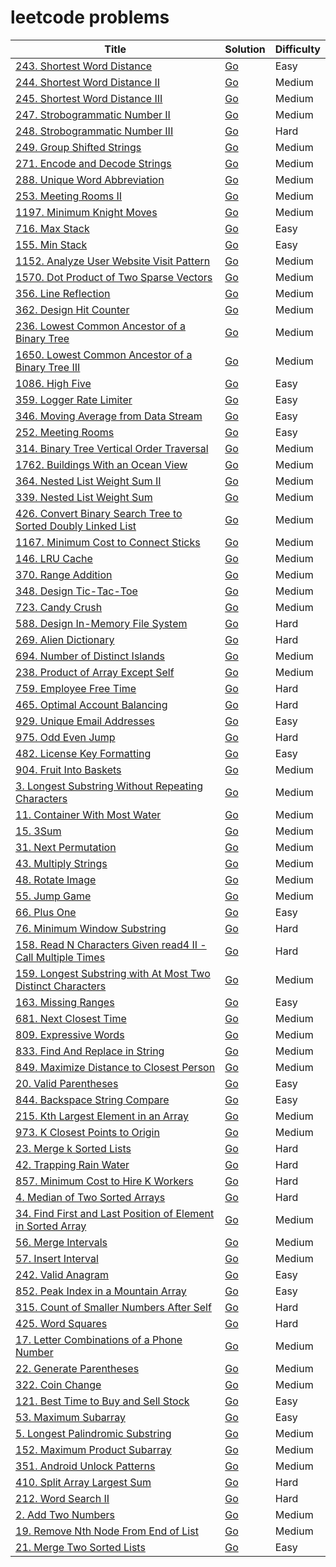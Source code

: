 # leetcode problems

| Title | Solution | Difficulty |
| --- | --- | --- |
| [243. Shortest Word Distance](https://leetcode.com/problems/shortest-word-distance/) | [Go](https://github.com/lee-hen/leetcode/tree/main/shortest_distance) | Easy | 
| [244. Shortest Word Distance II](https://leetcode.com/problems/shortest-word-distance-ii/) | [Go](https://github.com/lee-hen/leetcode/tree/main/shortest_distance2) | Medium |
| [245. Shortest Word Distance III](https://leetcode.com/problems/shortest-word-distance-iii/) | [Go](https://github.com/lee-hen/leetcode/tree/main/shortest_distance3) | Medium |
| [247. Strobogrammatic Number II](https://leetcode.com/problems/strobogrammatic-number-ii/) | [Go](https://github.com/lee-hen/leetcode/tree/main/strobogrammatic_number2) | Medium |
| [248. Strobogrammatic Number III](https://leetcode.com/problems/strobogrammatic-number-iii/) | [Go](https://github.com/lee-hen/leetcode/tree/main/strobogrammatic_number3) | Hard |
| [249. Group Shifted Strings](https://leetcode.com/problems/group-shifted-strings/) | [Go](https://github.com/lee-hen/leetcode/tree/main/group_shifted_strings) | Medium |
| [271. Encode and Decode Strings](https://leetcode.com/problems/encode-and-decode-strings/) |  [Go](https://github.com/lee-hen/leetcode/tree/main/encode_and_decode_strings) | Medium |
| [288. Unique Word Abbreviation](https://leetcode.com/problems/unique-word-abbreviation/) | [Go](https://github.com/lee-hen/leetcode/tree/main/valid_word_abbr) | Medium |
| [253. Meeting Rooms II](https://leetcode.com/problems/meeting-rooms-ii/) | [Go](https://github.com/lee-hen/leetcode/tree/main/meeting_rooms) | Medium |
| [1197. Minimum Knight Moves](https://leetcode.com/problems/minimum-knight-moves/) | [Go](https://github.com/lee-hen/leetcode/tree/main/minimum_knight_moves) | Medium |
| [716. Max Stack](https://leetcode.com/problems/max-stack/) | [Go](https://github.com/lee-hen/leetcode/tree/main/max_stack) | Easy |
| [155. Min Stack](https://leetcode.com/problems/min-stack/) | [Go](https://github.com/lee-hen/leetcode/tree/main/min_stack) | Easy |
| [1152. Analyze User Website Visit Pattern](https://leetcode.com/problems/analyze-user-website-visit-pattern/) | [Go](https://github.com/lee-hen/leetcode/tree/main/analyze_user_website_visit_pattern) | Medium |
| [1570. Dot Product of Two Sparse Vectors](https://leetcode.com/problems/dot-product-of-two-sparse-vectors/) | [Go](https://github.com/lee-hen/leetcode/tree/main/sparse_vector) | Medium |
| [356. Line Reflection](https://leetcode.com/problems/line-reflection/) | [Go](https://github.com/lee-hen/leetcode/tree/main/line_reflection) | Medium |
| [362. Design Hit Counter](https://leetcode.com/problems/design-hit-counter/) | [Go](https://github.com/lee-hen/leetcode/tree/main/design_hit_counter) | Medium |
| [236. Lowest Common Ancestor of a Binary Tree](https://leetcode.com/problems/lowest-common-ancestor-of-a-binary-tree/) | [Go](https://github.com/lee-hen/leetcode/tree/main/lowest_common_ancestor_of_a_binary_tree) | Medium |
| [1650. Lowest Common Ancestor of a Binary Tree III](https://leetcode.com/problems/lowest-common-ancestor-of-a-binary-tree-iii/) | [Go](https://github.com/lee-hen/leetcode/tree/main/lowest_common_ancestor_of_a_binary_tree_III) | Medium |
| [1086. High Five](https://leetcode.com/problems/high-five/) | [Go](https://github.com/lee-hen/leetcode/tree/main/high_five) | Easy |
| [359. Logger Rate Limiter](https://leetcode.com/problems/logger-rate-limiter/) | [Go](https://github.com/lee-hen/leetcode/tree/main/logger_rate_limiter) | Easy |
| [346. Moving Average from Data Stream](https://leetcode.com/problems/moving-average-from-data-stream/) | [Go](https://github.com/lee-hen/leetcode/tree/main/moving_average_from_data_stream) | Easy |
| [252. Meeting Rooms](https://leetcode.com/problems/meeting-rooms/) | [Go](https://github.com/lee-hen/leetcode/tree/main/meeting-rooms) | Easy |
| [314. Binary Tree Vertical Order Traversal](https://leetcode.com/problems/binary-tree-vertical-order-traversal/) | [Go](https://github.com/lee-hen/leetcode/tree/main/binary_tree_vertical_order_traversal) | Medium |
| [1762. Buildings With an Ocean View](https://leetcode.com/problems/buildings-with-an-ocean-view/) | [Go](https://github.com/lee-hen/leetcode/tree/main/buildings_with_an_ocean_view) | Medium |
| [364. Nested List Weight Sum II](https://leetcode.com/problems/nested-list-weight-sum-ii/) | [Go](https://github.com/lee-hen/leetcode/tree/main/nested_list_weight_sum2) | Medium |
| [339. Nested List Weight Sum](https://leetcode.com/problems/nested-list-weight-sum/) | [Go](https://github.com/lee-hen/leetcode/tree/main/nested_list_weight_sum) | Medium |
| [426. Convert Binary Search Tree to Sorted Doubly Linked List](https://leetcode.com/problems/convert-binary-search-tree-to-sorted-doubly-linked-list/) | [Go](https://github.com/lee-hen/leetcode/tree/main/convert_binary_search_tree_to_sorted_doubly_linked_list) | Medium |
| [1167. Minimum Cost to Connect Sticks](https://leetcode.com/problems/minimum-cost-to-connect-sticks/) | [Go](https://github.com/lee-hen/leetcode/tree/main/minimum_cost_to_connect_sticks) | Medium |
| [146. LRU Cache](https://leetcode.com/problems/lru-cache/) | [Go](https://github.com/lee-hen/leetcode/tree/main/LRU_cache) | Medium |
| [370. Range Addition](https://leetcode.com/problems/range-addition/) | [Go](https://github.com/lee-hen/leetcode/tree/main/range_addition) | Medium |
| [348. Design Tic-Tac-Toe](https://leetcode.com/problems/design-tic-tac-toe/) | [Go](https://github.com/lee-hen/leetcode/tree/main/tic_tac_toe) | Medium |
| [723. Candy Crush](https://leetcode.com/problems/candy-crush/) | [Go](https://github.com/lee-hen/leetcode/tree/main/candy_crush) | Medium |
| [588. Design In-Memory File System](https://leetcode.com/problems/design-in-memory-file-system/) | [Go](https://github.com/lee-hen/leetcode/tree/main/design_in_memory_file_system) | Hard |
| [269. Alien Dictionary](https://leetcode.com/problems/alien-dictionary/) | [Go](https://github.com/lee-hen/leetcode/tree/main/alien_dictionary) | Hard |
| [694. Number of Distinct Islands](https://leetcode.com/problems/number-of-distinct-islands/) | [Go](https://github.com/lee-hen/leetcode/tree/main/number_of_distinct_islands) | Medium |
| [238. Product of Array Except Self](https://leetcode.com/problems/product-of-array-except-self/) | [Go](https://github.com/lee-hen/leetcode/tree/main/product_of_array_except_self) | Medium |
| [759. Employee Free Time](https://leetcode.com/problems/employee-free-time/) | [Go](https://github.com/lee-hen/leetcode/tree/main/employee_free_time) | Hard |
| [465. Optimal Account Balancing](https://leetcode.com/problems/optimal-account-balancing/) | [Go](https://github.com/lee-hen/leetcode/tree/main/optimal_account_balancing) | Hard |
| [929. Unique Email Addresses](https://leetcode.com/problems/unique-email-addresses/) | [Go](https://github.com/lee-hen/leetcode/tree/main/unique_email_addresses) | Easy |
| [975. Odd Even Jump](https://leetcode.com/problems/odd-even-jump/) | [Go](https://github.com/lee-hen/leetcode/tree/main/odd_even_jump) | Hard |
| [482. License Key Formatting](https://leetcode.com/problems/license-key-formatting/) | [Go](https://github.com/lee-hen/leetcode/tree/main/license_key_formatting) | Easy |
| [904. Fruit Into Baskets](https://leetcode.com/problems/fruit-into-baskets/) | [Go](https://github.com/lee-hen/leetcode/tree/main/fruit_into_baskets) | Medium |
| [3. Longest Substring Without Repeating Characters](https://leetcode.com/problems/longest-substring-without-repeating-characters/) | [Go](https://github.com/lee-hen/leetcode/tree/main/longest_substring_without_repeating_characters) | Medium |
| [11. Container With Most Water](https://leetcode.com/problems/container-with-most-water/) | [Go](https://github.com/lee-hen/leetcode/tree/main/container_with_most_water) | Medium |
| [15. 3Sum](https://leetcode.com/problems/3sum/) | [Go](https://github.com/lee-hen/leetcode/tree/main/three_sum) | Medium |
| [31. Next Permutation](https://leetcode.com/problems/next-permutation/) | [Go](https://github.com/lee-hen/leetcode/tree/main/next_permutation) | Medium |
| [43. Multiply Strings](https://leetcode.com/problems/multiply-strings/) | [Go](https://github.com/lee-hen/leetcode/tree/main/multiply_strings) | Medium |
| [48. Rotate Image](https://leetcode.com/problems/rotate-image/) | [Go](https://github.com/lee-hen/leetcode/tree/main/rotate_image) | Medium |
| [55. Jump Game](https://leetcode.com/problems/jump-game/) | [Go](https://github.com/lee-hen/leetcode/tree/main/jump_game) | Medium |
| [66. Plus One](https://leetcode.com/problems/plus-one/) | [Go](https://github.com/lee-hen/leetcode/tree/main/plus_one) | Easy |
| [76. Minimum Window Substring](https://leetcode.com/problems/minimum-window-substring/) | [Go](https://github.com/lee-hen/leetcode/tree/main/minimum_window_substring) | Hard |
| [158. Read N Characters Given read4 II - Call Multiple Times](https://leetcode.com/problems/read-n-characters-given-read4-ii-call-multiple-times/) | [Go](https://github.com/lee-hen/leetcode/tree/main/read) | Hard |
| [159. Longest Substring with At Most Two Distinct Characters](https://leetcode.com/problems/longest-substring-with-at-most-two-distinct-characters/) | [Go](https://github.com/lee-hen/leetcode/tree/main/longest_substring_with_at_most_two_distinct_characters) | Medium |
| [163. Missing Ranges](https://leetcode.com/problems/missing-ranges/) | [Go](https://github.com/lee-hen/leetcode/tree/main/missing_ranges) | Easy |
| [681. Next Closest Time](https://leetcode.com/problems/next-closest-time/) | [Go](https://github.com/lee-hen/leetcode/tree/main/next_closest_time) | Medium |
| [809. Expressive Words](https://leetcode.com/problems/expressive-words/) | [Go](https://github.com/lee-hen/leetcode/tree/main/expressive_words) | Medium |
| [833. Find And Replace in String](https://leetcode.com/problems/find-and-replace-in-string/) | [Go](https://github.com/lee-hen/leetcode/tree/main/find_and_replace_in_string) | Medium |
| [849. Maximize Distance to Closest Person](https://leetcode.com/problems/maximize-distance-to-closest-person/) | [Go](https://github.com/lee-hen/leetcode/tree/main/maximize_distance_to_closest_person) | Medium |
| [20. Valid Parentheses](https://leetcode.com/problems/valid-parentheses/) | [Go](https://github.com/lee-hen/leetcode/tree/main/valid_parentheses) | Easy |
| [844. Backspace String Compare](https://leetcode.com/problems/backspace-string-compare/) | [Go](https://github.com/lee-hen/leetcode/tree/main/backspace_string_compare) | Easy |
| [215. Kth Largest Element in an Array](https://leetcode.com/problems/kth-largest-element-in-an-array/) | [Go](https://github.com/lee-hen/leetcode/tree/main/kth_largest_element_in_an_array) | Medium |
| [973. K Closest Points to Origin](https://leetcode.com/problems/k-closest-points-to-origin/) | [Go](https://github.com/lee-hen/leetcode/tree/main/k_closest_points_to_origin) | Medium |
| [23. Merge k Sorted Lists](https://leetcode.com/problems/merge-k-sorted-lists/) | [Go](https://github.com/lee-hen/leetcode/tree/main/merge_k_sorted_lists) | Hard |
| [42. Trapping Rain Water](https://leetcode.com/problems/trapping-rain-water/) | [Go](https://github.com/lee-hen/leetcode/tree/main/trapping_rain_water) | Hard |
| [857. Minimum Cost to Hire K Workers](https://leetcode.com/problems/minimum-cost-to-hire-k-workers/) | [Go](https://github.com/lee-hen/leetcode/tree/main/minimum_cost_to_hire_k_workers) | Hard |
| [4. Median of Two Sorted Arrays](https://leetcode.com/problems/median-of-two-sorted-arrays/) | [Go](https://github.com/lee-hen/leetcode/tree/main/median_of_two_sorted_arrays) | Hard |
| [34. Find First and Last Position of Element in Sorted Array](https://leetcode.com/problems/find-first-and-last-position-of-element-in-sorted-array/) | [Go](https://github.com/lee-hen/leetcode/tree/main/find_first_and_last_position_of_element_in_sorted_array) | Medium |
| [56. Merge Intervals](https://leetcode.com/problems/merge-intervals/) | [Go](https://github.com/lee-hen/leetcode/tree/main/merge_intervals) | Medium |
| [57. Insert Interval](https://leetcode.com/problems/insert-interval/) | [Go](https://github.com/lee-hen/leetcode/tree/main/insert_interval) | Medium |
| [242. Valid Anagram](https://leetcode.com/problems/valid-anagram/) | [Go](https://github.com/lee-hen/leetcode/tree/main/valid_anagram) | Easy |
| [852. Peak Index in a Mountain Array](https://leetcode.com/problems/peak-index-in-a-mountain-array/) | [Go](https://github.com/lee-hen/leetcode/tree/main/peak_index_in_a_mountain_array) | Easy |
| [315. Count of Smaller Numbers After Self](https://leetcode.com/problems/count-of-smaller-numbers-after-self/) | [Go](https://github.com/lee-hen/leetcode/tree/main/count_of_smaller_numbers_after_self) | Hard |
| [425. Word Squares](https://leetcode.com/problems/word-squares/) | [Go](https://github.com/lee-hen/leetcode/tree/main/word_squares) | Hard |
| [17. Letter Combinations of a Phone Number](https://leetcode.com/problems/letter-combinations-of-a-phone-number/) | [Go](https://github.com/lee-hen/leetcode/tree/main/letter_combinations_of_a_phone_number) | Medium |
| [22. Generate Parentheses](https://leetcode.com/problems/generate-parentheses/) | [Go](https://github.com/lee-hen/leetcode/tree/main/generate_parentheses) | Medium |
| [322. Coin Change](https://leetcode.com/problems/coin-change/) | [Go](https://github.com/lee-hen/leetcode/tree/main/coin_change) | Medium |
| [121. Best Time to Buy and Sell Stock](https://leetcode.com/problems/best-time-to-buy-and-sell-stock/) | [Go](https://github.com/lee-hen/leetcode/tree/main/best_time_to_buy_and_sell_stock) | Easy |
| [53. Maximum Subarray](https://leetcode.com/problems/maximum-subarray/) | [Go](https://github.com/lee-hen/leetcode/tree/main/maximum_subarray) | Easy |
| [5. Longest Palindromic Substring](https://leetcode.com/problems/longest-palindromic-substring/) | [Go](https://github.com/lee-hen/leetcode/tree/main/longest_palindromic_substring) | Medium |
| [152. Maximum Product Subarray](https://leetcode.com/problems/maximum-product-subarray/) | [Go](https://github.com/lee-hen/leetcode/tree/main/max_product) | Medium |
| [351. Android Unlock Patterns](https://leetcode.com/problems/android-unlock-patterns/) | [Go](https://github.com/lee-hen/leetcode/tree/main/android_unlock_patterns) | Medium |
| [410. Split Array Largest Sum](https://leetcode.com/problems/split-array-largest-sum/) | [Go](https://github.com/lee-hen/leetcode/tree/main/split_array_largest_sum) | Hard |
| [212. Word Search II](https://leetcode.com/problems/word-search-ii/) | [Go](https://github.com/lee-hen/leetcode/tree/main/word_search2) | Hard |
| [2. Add Two Numbers](https://leetcode.com/problems/add-two-numbers/) | [Go](https://github.com/lee-hen/leetcode/tree/main/add_two_numbers) | Medium |
| [19. Remove Nth Node From End of List](https://leetcode.com/problems/remove-nth-node-from-end-of-list/) | [Go](https://github.com/lee-hen/leetcode/tree/main/remove_nth_node_from_end_of_list) | Medium |
| [21. Merge Two Sorted Lists](https://leetcode.com/problems/merge-two-sorted-lists/) | [Go](https://github.com/lee-hen/leetcode/tree/main/merge_two_sorted_lists) | Easy |
